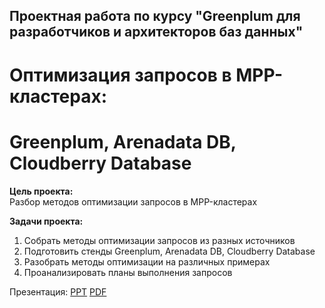 ## Проектная работа по курсу "Greenplum для разработчиков и архитекторов баз данных" ##
   
# Оптимизация запросов в MPP-кластерах: #
#      Greenplum, Arenadata DB, Cloudberry Database #

**Цель проекта:**   
Разбор методов оптимизации запросов в MPP-кластерах   
   
**Задачи проекта:**   
1. Собрать методы оптимизации запросов из разных источников   
2. Подготовить стенды Greenplum, Arenadata DB, Cloudberry Database   
3. Разобрать методы оптимизации на различных примерах   
4. Проанализировать планы выполнения запросов   

Презентация: [PPT](Project_Optimization.ppt) [PDF](Project_Optimization.pdf)   




